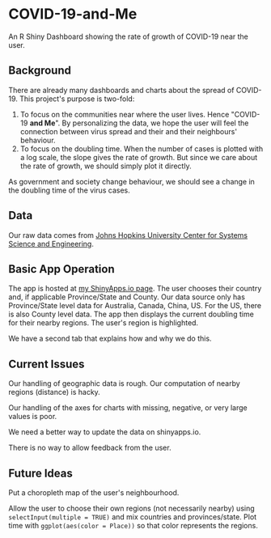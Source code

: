 # COVID-19-and-Me

An R Shiny Dashboard showing the rate of growth of COVID-19 near the user.

## Background

There are already many dashboards and charts about the spread of COVID-19.  This project's purpose is two-fold:

1.  To focus on the communities near where the user lives.  Hence "COVID-19 **and Me**".  By personalizing the data, we hope the user will feel the connection between virus spread and their and their neighbours' behaviour.
1.  To focus on the doubling time.  When the number of cases is plotted with a log scale, the slope gives the rate of growth.  But since we care about the rate of growth, we should simply plot it directly.

As government and society change behaviour, we should see a change in the doubling time of the virus cases.

## Data

Our raw data comes from [Johns Hopkins University Center for Systems Science and Engineering](https://github.com/CSSEGISandData/COVID-19).

## Basic App Operation

The app is hosted at [my ShinyApps.io page](https://covid19andme.shinyapps.io/COVID-19andMe/).  The user chooses their country and, if applicable Province/State and County.  Our data source only has Province/State level data for Australia, Canada, China, US.  For the US, there is also County level data.  The app then displays the current doubling time for their nearby regions.  The user's region is highlighted.

We have a second tab that explains how and why we do this.

## Current Issues

Our handling of geographic data is rough.  Our computation of nearby regions (distance) is hacky.

Our handling of the axes for charts with missing, negative, or very large values is poor.

We need a better way to update the data on shinyapps.io.

There is no way to allow feedback from the user.

## Future Ideas

Put a choropleth map of the user's neighbourhood.

Allow the user to choose their own regions (not necessarily nearby) using `selectInput(multiple = TRUE)` and mix countries and provinces/state.  Plot time with `ggplot(aes(color = Place))` so that color represents the regions.